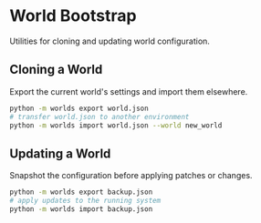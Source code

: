 # World Bootstrap

Utilities for cloning and updating world configuration.

## Cloning a World

Export the current world's settings and import them elsewhere.

```bash
python -m worlds export world.json
# transfer world.json to another environment
python -m worlds import world.json --world new_world
```

## Updating a World

Snapshot the configuration before applying patches or changes.

```bash
python -m worlds export backup.json
# apply updates to the running system
python -m worlds import backup.json
```
